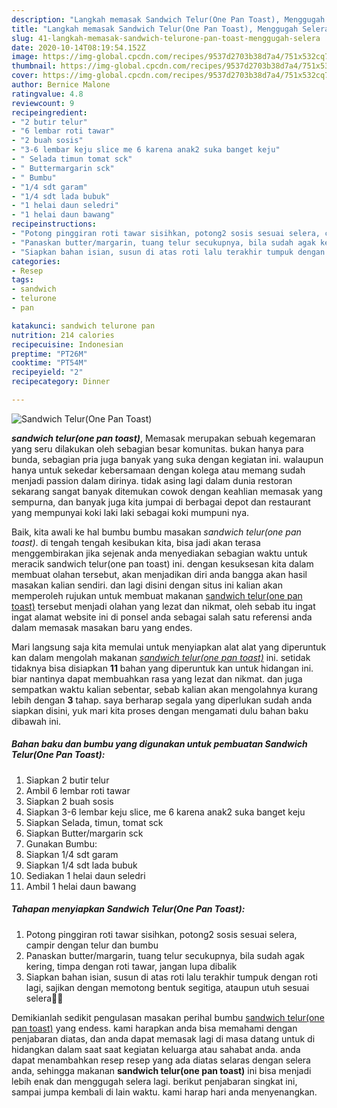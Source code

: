 ```yaml
---
description: "Langkah memasak Sandwich Telur(One Pan Toast), Menggugah Selera"
title: "Langkah memasak Sandwich Telur(One Pan Toast), Menggugah Selera"
slug: 41-langkah-memasak-sandwich-telurone-pan-toast-menggugah-selera
date: 2020-10-14T08:19:54.152Z
image: https://img-global.cpcdn.com/recipes/9537d2703b38d7a4/751x532cq70/sandwich-telurone-pan-toast-foto-resep-utama.jpg
thumbnail: https://img-global.cpcdn.com/recipes/9537d2703b38d7a4/751x532cq70/sandwich-telurone-pan-toast-foto-resep-utama.jpg
cover: https://img-global.cpcdn.com/recipes/9537d2703b38d7a4/751x532cq70/sandwich-telurone-pan-toast-foto-resep-utama.jpg
author: Bernice Malone
ratingvalue: 4.8
reviewcount: 9
recipeingredient:
- "2 butir telur"
- "6 lembar roti tawar"
- "2 buah sosis"
- "3-6 lembar keju slice me 6 karena anak2 suka banget keju"
- " Selada timun tomat sck"
- " Buttermargarin sck"
- " Bumbu"
- "1/4 sdt garam"
- "1/4 sdt lada bubuk"
- "1 helai daun seledri"
- "1 helai daun bawang"
recipeinstructions:
- "Potong pinggiran roti tawar sisihkan, potong2 sosis sesuai selera, campir dengan telur dan bumbu"
- "Panaskan butter/margarin, tuang telur secukupnya, bila sudah agak kering, timpa dengan roti tawar, jangan lupa dibalik"
- "Siapkan bahan isian, susun di atas roti lalu terakhir tumpuk dengan roti lagi, sajikan dengan memotong bentuk segitiga, ataupun utuh sesuai selera🤗😋"
categories:
- Resep
tags:
- sandwich
- telurone
- pan

katakunci: sandwich telurone pan 
nutrition: 214 calories
recipecuisine: Indonesian
preptime: "PT26M"
cooktime: "PT54M"
recipeyield: "2"
recipecategory: Dinner

---
```



![Sandwich Telur(One Pan Toast)](https://img-global.cpcdn.com/recipes/9537d2703b38d7a4/751x532cq70/sandwich-telurone-pan-toast-foto-resep-utama.jpg)

<b><i>sandwich telur(one pan toast)</i></b>, Memasak merupakan sebuah kegemaran yang seru dilakukan oleh sebagian besar komunitas. bukan hanya para bunda, sebagian pria juga banyak yang suka dengan kegiatan ini. walaupun hanya untuk sekedar kebersamaan dengan kolega atau memang sudah menjadi passion dalam dirinya. tidak asing lagi dalam dunia restoran sekarang sangat banyak ditemukan cowok dengan keahlian memasak yang sempurna, dan banyak juga kita jumpai di berbagai depot dan restaurant yang mempunyai koki laki laki sebagai koki mumpuni nya.

Baik, kita awali ke hal bumbu bumbu masakan <i>sandwich telur(one pan toast)</i>. di tengah tengah kesibukan kita, bisa jadi akan terasa menggembirakan jika sejenak anda menyediakan sebagian waktu untuk meracik sandwich telur(one pan toast) ini. dengan kesuksesan kita dalam membuat olahan tersebut, akan menjadikan diri anda bangga akan hasil masakan kalian sendiri. dan lagi disini dengan situs ini kalian akan memperoleh rujukan untuk membuat makanan <u>sandwich telur(one pan toast)</u> tersebut menjadi olahan yang lezat dan nikmat, oleh sebab itu ingat ingat alamat website ini di ponsel anda sebagai salah satu referensi anda dalam memasak masakan baru yang endes.




Mari langsung saja kita memulai untuk menyiapkan alat alat yang diperuntuk kan dalam mengolah makanan <u><i>sandwich telur(one pan toast)</i></u> ini. setidak tidaknya bisa disiapkan <b>11</b> bahan yang diperuntuk kan untuk hidangan ini. biar nantinya dapat membuahkan rasa yang lezat dan nikmat. dan juga sempatkan waktu kalian sebentar, sebab kalian akan mengolahnya kurang lebih dengan <b>3</b> tahap. saya berharap segala yang diperlukan sudah anda siapkan disini, yuk mari kita proses dengan mengamati dulu bahan baku dibawah ini.

<!--inarticleads1-->

##### Bahan baku dan bumbu yang digunakan untuk pembuatan Sandwich Telur(One Pan Toast):

1. Siapkan 2 butir telur
1. Ambil 6 lembar roti tawar
1. Siapkan 2 buah sosis
1. Siapkan 3-6 lembar keju slice, me 6 karena anak2 suka banget keju
1. Siapkan  Selada, timun, tomat sck
1. Siapkan  Butter/margarin sck
1. Gunakan  Bumbu:
1. Siapkan 1/4 sdt garam
1. Siapkan 1/4 sdt lada bubuk
1. Sediakan 1 helai daun seledri
1. Ambil 1 helai daun bawang




<!--inarticleads2-->

##### Tahapan menyiapkan Sandwich Telur(One Pan Toast):

1. Potong pinggiran roti tawar sisihkan, potong2 sosis sesuai selera, campir dengan telur dan bumbu
1. Panaskan butter/margarin, tuang telur secukupnya, bila sudah agak kering, timpa dengan roti tawar, jangan lupa dibalik
1. Siapkan bahan isian, susun di atas roti lalu terakhir tumpuk dengan roti lagi, sajikan dengan memotong bentuk segitiga, ataupun utuh sesuai selera🤗😋




Demikianlah sedikit pengulasan masakan perihal bumbu <u>sandwich telur(one pan toast)</u> yang endess. kami harapkan anda bisa memahami dengan penjabaran diatas, dan anda dapat memasak lagi di masa datang untuk di hidangkan dalam saat saat kegiatan keluarga atau sahabat anda. anda dapat menambahkan resep resep yang ada diatas selaras dengan selera anda, sehingga makanan <b>sandwich telur(one pan toast)</b> ini bisa menjadi lebih enak dan menggugah selera lagi. berikut penjabaran singkat ini, sampai jumpa kembali di lain waktu. kami harap hari anda menyenangkan.
